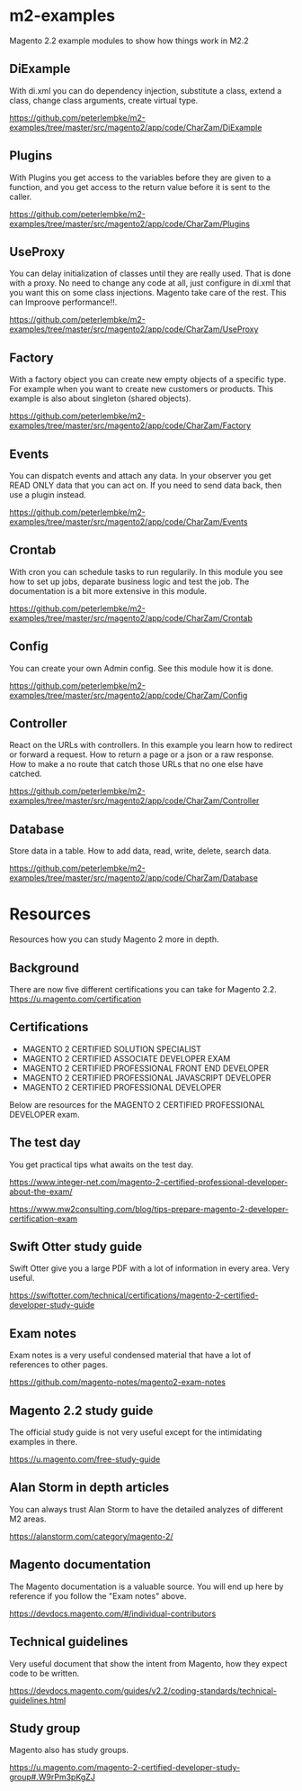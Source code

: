 # m2-examples
Magento 2.2 example modules to show how things work in M2.2

DiExample
---------
With di.xml you can do dependency injection, substitute a class, extend a class, change class arguments, create virtual type.

https://github.com/peterlembke/m2-examples/tree/master/src/magento2/app/code/CharZam/DiExample

Plugins
-------
With Plugins you get access to the variables before they are given to a function, 
and you get access to the return value before it is sent to the caller.

https://github.com/peterlembke/m2-examples/tree/master/src/magento2/app/code/CharZam/Plugins

UseProxy
--------
You can delay initialization of classes until they are really used. That is done with a proxy.
No need to change any code at all, just configure in di.xml that you want this on some class injections. Magento take care of the rest. This can Improove performance!!.

https://github.com/peterlembke/m2-examples/tree/master/src/magento2/app/code/CharZam/UseProxy

Factory
-------
With a factory object you can create new empty objects of a specific type.
For example when you want to create new customers or products.
This example is also about singleton (shared objects).

https://github.com/peterlembke/m2-examples/tree/master/src/magento2/app/code/CharZam/Factory

Events
------
You can dispatch events and attach any data. In your observer you get READ ONLY data that you can act on.
If you need to send data back, then use a plugin instead.

https://github.com/peterlembke/m2-examples/tree/master/src/magento2/app/code/CharZam/Events

Crontab
-------
With cron you can schedule tasks to run regularily. In this module you see how to set up jobs, deparate business logic and test the job. The documentation is a bit more extensive in this module.

https://github.com/peterlembke/m2-examples/tree/master/src/magento2/app/code/CharZam/Crontab

Config
------
You can create your own Admin config. See this module how it is done.

https://github.com/peterlembke/m2-examples/tree/master/src/magento2/app/code/CharZam/Config

Controller
----------
React on the URLs with controllers. In this example you learn how to redirect or forward a request. How to return a page or a json or a raw response. How to make a no route that catch those URLs that no one else have catched.

https://github.com/peterlembke/m2-examples/tree/master/src/magento2/app/code/CharZam/Controller

Database
--------
Store data in a table. How to add data, read, write, delete, search data.

https://github.com/peterlembke/m2-examples/tree/master/src/magento2/app/code/CharZam/Database

# Resources
Resources how you can study Magento 2 more in depth.

Background
----------
There are now five different certifications you can take for Magento 2.2.
https://u.magento.com/certification

Certifications
--------------
- MAGENTO 2 CERTIFIED SOLUTION SPECIALIST
- MAGENTO 2 CERTIFIED ASSOCIATE DEVELOPER EXAM
- MAGENTO 2 CERTIFIED PROFESSIONAL FRONT END DEVELOPER
- MAGENTO 2 CERTIFIED PROFESSIONAL JAVASCRIPT DEVELOPER
- MAGENTO 2 CERTIFIED PROFESSIONAL DEVELOPER

Below are resources for the MAGENTO 2 CERTIFIED PROFESSIONAL DEVELOPER exam.

The test day
------------
You get practical tips what awaits on the test day.

https://www.integer-net.com/magento-2-certified-professional-developer-about-the-exam/

https://www.mw2consulting.com/blog/tips-prepare-magento-2-developer-certification-exam

Swift Otter study guide
-----------------------
Swift Otter give you a large PDF with a lot of information in every area. Very useful.

https://swiftotter.com/technical/certifications/magento-2-certified-developer-study-guide

Exam notes
----------
Exam notes is a very useful condensed material that have a lot of references to other pages.

https://github.com/magento-notes/magento2-exam-notes

Magento 2.2 study guide
-----------------------
The official study guide is not very useful except for the intimidating examples in there.

https://u.magento.com/free-study-guide

Alan Storm in depth articles
----------------------------
You can always trust Alan Storm to have the detailed analyzes of different M2 areas.

https://alanstorm.com/category/magento-2/

Magento documentation
---------------------
The Magento documentation is a valuable source.
You will end up here by reference if you follow the "Exam notes" above.

https://devdocs.magento.com/#/individual-contributors

Technical guidelines
--------------------
Very useful document that show the intent from Magento, how they expect code to be written.

https://devdocs.magento.com/guides/v2.2/coding-standards/technical-guidelines.html

Study group
-----------
Magento also has study groups.

https://u.magento.com/magento-2-certified-developer-study-group#.W9rPm3pKgZJ
